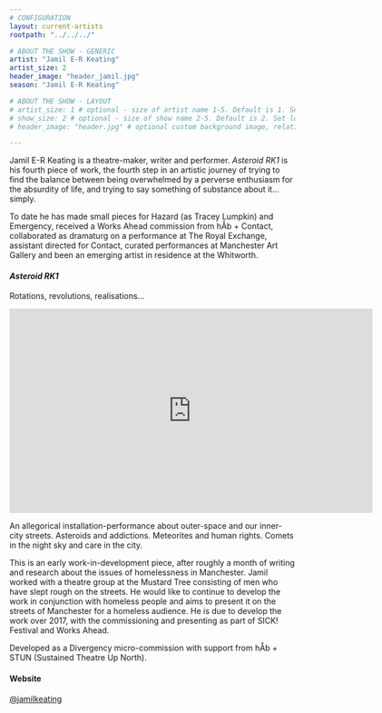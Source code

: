 ```yaml
---
# CONFIGURATION
layout: current-artists
rootpath: "../../../"

# ABOUT THE SHOW - GENERIC
artist: "Jamil E-R Keating"
artist_size: 2
header_image: "header_jamil.jpg"
season: "Jamil E-R Keating"

# ABOUT THE SHOW - LAYOUT
# artist_size: 1 # optional - size of artist name 1-5. Default is 1. Set longer names to lower values
# show_size: 2 # optional - size of show name 2-5. Default is 2. Set longer names to lower values
# header_image: "header.jpg" # optional custom background image, relative to current page

---
```

Jamil E-R Keating is a theatre-maker, writer and performer. *Asteroid RK1* is his fourth piece of work, the fourth step in an artistic journey of trying to find the balance between being overwhelmed by a perverse enthusiasm for the absurdity of life, and trying to say something of substance about it… simply.           
         
To date he has made small pieces for Hazard (as Tracey Lumpkin) and Emergency, received a Works Ahead commission from hÅb + Contact, collaborated as dramaturg on a performance at The Royal Exchange, assistant directed for Contact, curated performances at Manchester Art Gallery and been an emerging artist in residence at the Whitworth.       
         
#### *Asteroid RK1*
Rotations, revolutions, realisations…     
          
<iframe width="640" height="360" src="http://www.youtube.com/embed/6Vrnu78LFpY?rel=0" frameborder="0" allowfullscreen></iframe>            
         
An allegorical installation-performance about outer-space and our inner-city streets. Asteroids and addictions. Meteorites and human rights. Comets in the night sky and care in the city.        
          
This is an early work-in-development piece, after roughly a month of writing and research about the issues of homelessness in Manchester. Jamil worked with a theatre group at the Mustard Tree consisting of men who have slept rough on the streets. He would like to continue to develop the work in conjunction with homeless people and aims to present it on the streets of Manchester for a homeless audience. He is due to develop the work over 2017, with the commissioning and presenting as part of SICK! Festival and Works Ahead.       
         
Developed as a Divergency micro-commission with support from hÅb + STUN (Sustained Theatre Up North).         
         
#### Website             
<a href="http://twitter.com/jamilkeating" target="_blank">@jamilkeating</a>
